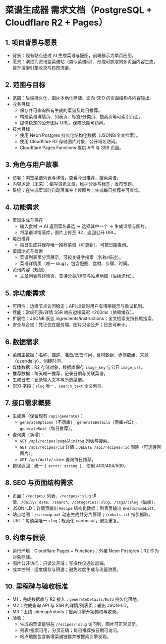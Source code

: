 # 菜谱生成器 需求文档（PostgreSQL + Cloudflare R2 + Pages）

## 1. 项目背景与愿景
- 背景：现有站点通过 AI 生成菜谱与配图，前端展示为单页应用。
- 愿景：演进为资讯型菜谱站（类似菜谱网），形成可抓取的多页面内容生态，提升搜索引擎收录与自然流量。

## 2. 范围与目标
- 范围：后端持久化、图片本地化存储、面向 SEO 的页面结构与内容输出。
- 业务目标：
  - 保存并可查询所有生成的菜谱及每日推荐。
  - 构建菜谱详情页、列表页、标签/分类页、搜索页等可索引页面。
  - 提供稳定的公开图片 URL，保障长期可访问。
- 技术目标：
  - 使用 Neon Postgres 持久化结构化数据（JSONB/全文检索）。
  - 使用 Cloudflare R2 存储图片对象，公开域名访问。
  - Cloudflare Pages Functions 提供 API 与 SSR 页面。

## 3. 角色与用户故事
- 访客：浏览菜谱列表与详情，查看今日推荐，搜索菜谱。
- 内容运营（未来）：编写资讯文章，维护分类与标签，发布专题。
- 系统：在生成菜谱时自动落库并上传图片；生成每日推荐并可查询。

## 4. 功能需求
- 菜谱生成与保存
  - 输入食材 → AI 返回菜名备选 → 选择其中一个 → 生成详情与图片。
  - 将菜谱详情落库，图片上传至 R2，返回公开 URL。
- 每日推荐
  - 每日生成并保存唯一推荐菜谱（可更新），可按日期查询。
- 菜谱浏览与检索
  - 菜谱列表页分页展示，可按关键字搜索（名称/描述）。
  - 菜谱详情页（唯一 slug），包含配图、食材、步骤、时间。
- 资讯内容（规划）
  - 文章列表与详情页，支持分类/标签与站点地图（后续迭代）。

## 5. 非功能需求
- 可用性：边缘节点访问稳定；API 出错时用户有清晰提示与重试机制。
- 性能：常规列表/详情 SSR 响应边缘延迟 <200ms（依赖缓存）。
- 扩展性：JSONB 表达 ingredients/instructions；全文检索支持长尾搜索。
- 安全与合规：凭证仅在服务端，图片只读公开；日志可审计。

## 6. 数据需求
- 菜谱主数据：名称、描述、准备/烹饪时间、食材数组、步骤数组、来源（user/daily）、创建时间。
- 媒体数据：R2 存储对象，数据库保存 `image_key` 与公开 `image_url`。
- 推荐数据：每天唯一推荐，记录日期与关联菜谱。
- 生成日志：记录输入文本与所选菜谱。
- SEO 字段：`slug` 唯一、`search_text` 全文索引。

## 7. 接口需求概要
- 生成类（保留现有 `/api/generate`）：
  - `generateOptions`（不落库）；`generateDetails`（落库+R2）；`generateRotd`（每日推荐）。
- 查询类（新增）：
  - `GET /api/recipes?page&limit&q` 列表与搜索。
  - `GET /api/recipes/:id` 详情；`DELETE /api/recipes/:id` 删除（可选连带图片）。
  - `GET /api/daily/:date` 查询每日推荐。
- 错误返回：统一 `{ error: string }`，使用 400/404/500。

## 8. SEO 与页面结构需求
- 页面：`/recipes/` 列表、`/recipes/:slug` 详情、`/daily/:date`、`/search`、`/categories/:slug`、`/tags/:slug`（后续）。
- JSON-LD：详情页输出 `Recipe` 结构化数据；列表页输出 `BreadcrumbList`。
- 站点地图：`/sitemap.xml` 动态生成并分片管理；`/robots.txt` 指引抓取。
- URL：每道菜唯一 `slug`；规范化 canonical，避免重复。

## 9. 约束与假设
- 运行环境：Cloudflare Pages + Functions；外接 Neon Postgres；R2 作为对象存储。
- 图片公开访问：只读公开域；写操作仅通过后端。
- 成本控制：适度缓存与限速；避免过度生成与流量浪费。

## 10. 里程碑与验收标准
- M1：完成数据库与 R2 接入；`generateDetails/Rotd` 持久化落地。
- M2：完成查询 API 与 SSR 的详情/列表页；输出 JSON-LD。
- M3：上线 sitemap/robots；搜索引擎开始抓取与收录。
- 验收：
  - 生成的菜谱能够在 `/recipes/:slug` 访问到，图片可正常显示。
  - 列表/搜索可用，分页正确；每日推荐按日期可访问。
  - 站点地图包含新增菜谱链接并被搜索引擎发现。